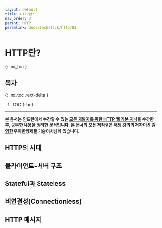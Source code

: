 ```yaml
---
layout: default
title: HTTP란?
nav_order: 3
parent: HTTP
permalink: docs/techstack/http/03
---
```


# HTTP란?
{: .no_toc }

## 목차
{: .no_toc .text-delta }

1. TOC
{:toc}

---

**본 문서는 인프런에서 수강할 수 있는 [모든 개발자를 위한 HTTP 웹 기본 지식](https://www.inflearn.com/course/http-웹-네트워크)을 수강한 후, 공부한 내용을 정리한 문서입니다. 본 문서의 모든 저작권은 해당 강의의 저자이신 [김영한](https://inflearn.com/users/@yh) 우아한형제들 기술이사님께 있습니다.**

## HTTP의 시대

## 클라이언트-서버 구조

## Stateful과 Stateless

## 비연결성(Connectionless)

## HTTP 메시지
